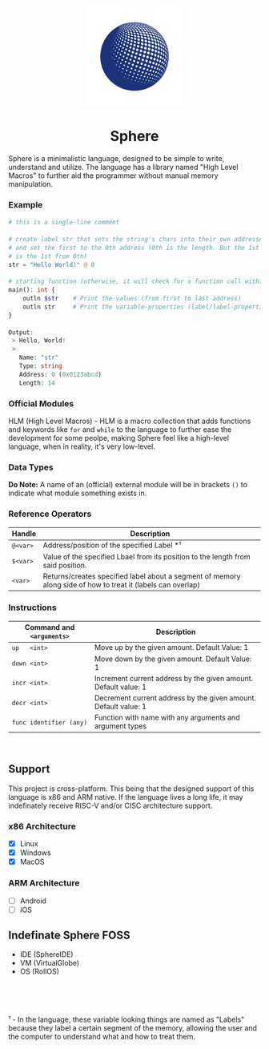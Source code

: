<p align="center">
    <img src="Sphere.png" width="200"/>
    <h1 align="center"><b>Sphere</b></h1>
</p>
Sphere is a minimalistic language, designed to be simple to write, understand and utilize.
The language has a library named "High Level Macros" to further aid the programmer without manual memory manipulation.

### Example
```php
# this is a single-line comment

# create label str that sets the string's chars into their own addresses.
# and set the first to the 0th address (0th is the length. But the 1st char
# is the 1st from 0th)
str = "Hello World!" @ 0

# starting function (otherwise, it will check for a function call within the file outside of all scopes)
main(): int {
    outln $str    # Print the values (from first to last address)
    outln str     # Print the variable-properties (label/label-properties)
}

Output:
 > Hello, World!
 > 
   Name: "str"
   Type: string
   Address: 0 (0x0123abcd)
   Length: 14
```


### Official Modules
HLM (High Level Macros) - HLM is a macro collection that adds functions and keywords like `for` and `while` to the language to further ease the development for some peolpe, making Sphere feel like a high-level language, when in reality, it's very low-level. 


### Data Types
__Do Note:__ A name of an (official) external module will be in brackets `()` to indicate what module something exists in.


### Reference Operators
| Handle    | Description                   |
|-----------|---------------------------------------------------------------------------------------------------------------|
| `@<var>`  | Address/position of the specified Label *¹                                                                      |
| `$<var>`  | Value of the specified Lbael from its position to the length from said position.                                |
| `<var>`   | Returns/creates specified label about a segment of memory along side of how to treat it (labels can overlap) |

### Instructions

| Command and `<arguments>` | Description                                                             |
|---------------------------|-------------------------------------------------------------------------|
| `up   <int>`              | Move up by the given amount. Default Value: 1                           |
| `down <int>`              | Move down by the given amount. Default Value: 1                         |
| `incr <int>`              | Increment current address by the given amount. Default value: 1         |
| `decr <int>`              | Decrement current address by the given amount. Default value: 1         |
| `func identifier (any)`   | Function with name with any arguments and argument types                |

<br>

## Support
This project is cross-platform. This being that the designed support of this language is x86 and ARM native. If the language lives a long life, it may indefinately receive RISC-V and/or CISC architecture support.  

### x86 Architecture
- [x] Linux
- [x] Windows
- [x] MacOS

### ARM Architecture
 - [ ] Android
 - [ ] iOS

## Indefinate Sphere FOSS 
 - IDE (SphereIDE)
 - VM (VirtualGlobe)
 - OS (RollOS)

<br>
<br>
<br>

¹ - In the language, these variable looking things are named as "Labels" because they label a certain segment of the memory, allowing the user and the computer to understand what and how to treat them.
